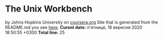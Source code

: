 # The Unix Workbench
by Johns Hopkins University on [coursera.org](https://www.coursera.org/)
Site that is generated from the README.md you see [here](myFUser.github.io/my-first-repo).
**Curent date:** 
п'ятниця, 18 вересня 2020 18:50:55 +0300
**Total line:** 
25
